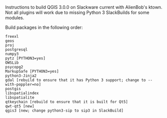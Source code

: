 Instructions to build QGIS 3.0.0 on Slackware current with AlienBob's ktown.
Not all plugins will work due to missing Python 3 SlackBuilds for some modules.

Build packages in the following order:
```
freexl
geos
proj
postgresql
numpy3
pytz [PYTHON3=yes]
OWSLib
psycopg2
MarkupSafe [PYTHON3=yes]
python3-Jinja2
gdal [rebuild to ensure that it has Python 3 support; change to --with-poppler=no]
postgis
libspatialindex
libspatialite
qtkeychain [rebuild to ensure that it is built for Qt5]
qwt-qt5 [new]
qgis3 [new; change python3-sip to sip3 in SlackBuild]
```
